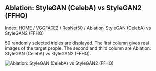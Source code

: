 ## Ablation: StyleGAN (CelebA) vs StyleGAN2 (FFHQ)

Index: [HOME](../../../../../) / [VGGFACE2](../../) / [ResNet50](../) / Ablation: StyleGAN (CelebA) vs StyleGAN2 (FFHQ)

50 randomly selected triples are displayed. The first column gives real images of the target people. The second and third column are Ablation: StyleGAN (CelebA) vs StyleGAN2 (FFHQ).

![Ablation: StyleGAN (CelebA) vs StyleGAN2 (FFHQ)](gt_ours_ablation_stylegan2.png)